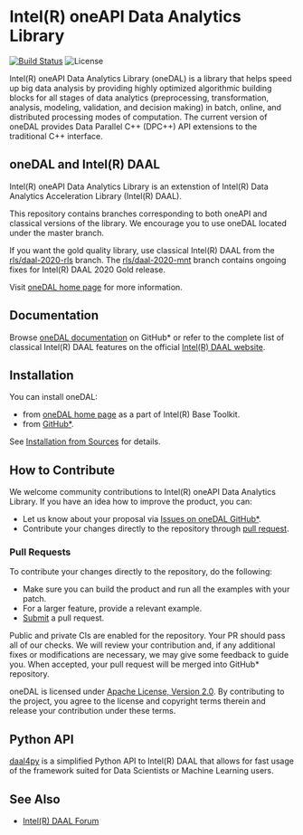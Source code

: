 <!--
******************************************************************************
* Copyright 2014-2019 Intel Corporation
*
* Licensed under the Apache License, Version 2.0 (the "License");
* you may not use this file except in compliance with the License.
* You may obtain a copy of the License at
*
*     http://www.apache.org/licenses/LICENSE-2.0
*
* Unless required by applicable law or agreed to in writing, software
* distributed under the License is distributed on an "AS IS" BASIS,
* WITHOUT WARRANTIES OR CONDITIONS OF ANY KIND, either express or implied.
* See the License for the specific language governing permissions and
* limitations under the License.
*******************************************************************************/-->

# Intel(R) oneAPI Data Analytics Library
[![Build Status](https://dev.azure.com/daal/DAAL/_apis/build/status/intel.daal?branchName=master)](https://dev.azure.com/daal/DAAL/_build/latest?definitionId=3&branchName=master) ![License](https://img.shields.io/github/license/intel/daal.svg)


Intel(R) oneAPI Data Analytics Library (oneDAL) is a library that helps speed up big data analysis 
by providing highly optimized algorithmic building blocks for all stages of data analytics 
(preprocessing, transformation, analysis, modeling, validation, and decision making) 
in batch, online, and distributed processing modes of computation. 
The current version of oneDAL provides Data Parallel C++ (DPC++) API extensions to the traditional C++ interface.

## oneDAL and Intel(R) DAAL

Intel(R) oneAPI Data Analytics Library is an extenstion of Intel(R) Data Analytics Acceleration Library (Intel(R) DAAL). 

This repository contains branches corresponding to both oneAPI and classical versions of the library. We encourage you to use oneDAL located under the master branch. 

If you want the gold quality library, use classical Intel(R) DAAL from the [rls/daal-2020-rls](https://github.com/intel/daal/tree/rls/daal-2020-rls) branch. The [rls/daal-2020-mnt](https://github.com/intel/daal/tree/rls/daal-2020-mnt) branch contains ongoing fixes for Intel(R) DAAL 2020 Gold release.

Visit [oneDAL home page](https://software.intel.com/en-us/oneapi/onedal) for more information.

## Documentation

Browse [oneDAL documentation](http://intel.github.io/daal/) on GitHub* or refer to the complete list of classical Intel(R) DAAL features on the official [Intel(R) DAAL website](https://software.intel.com/en-us/daal).

## Installation

You can install oneDAL: 

- from [oneDAL home page](https://software.intel.com/en-us/oneapi/onedal) as a part of Intel(R) Base Toolkit.
- from [GitHub\*](https://github.com/intel/daal/releases).

See [Installation from Sources](INSTALL.md) for details.

## How to Contribute
We welcome community contributions to Intel(R) oneAPI Data Analytics Library. If you have an idea how to improve the product, you can:

* Let us know about your proposal via [Issues on oneDAL GitHub\*](https://github.com/intel/daal/issues).
* Contribute your changes directly to the repository through [pull request](#pull-requests). 

### Pull Requests

To contribute your changes directly to the repository, do the following:
- Make sure you can build the product and run all the examples with your patch.
- For a larger feature, provide a relevant example.
- [Submit](https://github.com/intel/daal/pulls) a pull request.

Public and private CIs are enabled for the repository. Your PR should pass all of our checks. We will review your contribution and, if any additional fixes or modifications are necessary, we may give some feedback to guide you. When accepted, your pull request will be merged into GitHub* repository.

oneDAL is licensed under [Apache License, Version 2.0](http://www.apache.org/licenses/LICENSE-2.0). By contributing to the project, you agree to the license and copyright terms therein and release your contribution under these terms.

## Python API

[daal4py](https://github.com/IntelPython/daal4py) is a simplified Python API to Intel(R) DAAL that allows for fast usage of the framework suited for Data Scientists or Machine Learning users.

## See Also

* [Intel(R) DAAL Forum](https://software.intel.com/en-us/forums/intel-data-analytics-acceleration-library)


